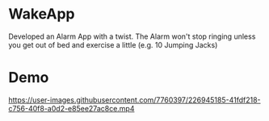 # WakeApp

Developed an Alarm App with a twist. The Alarm won't stop ringing unless you get out of bed and exercise a little (e.g. 10 Jumping Jacks)

# Demo

https://user-images.githubusercontent.com/7760397/226945185-41fdf218-c756-40f8-a0d2-e85ee27ac8ce.mp4

